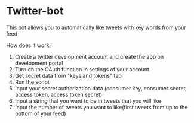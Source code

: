 # Twitter-bot
This bot allows you to automatically like tweets with key words from your feed

How does it work:<br>
1) Create a twitter development account and create the app on development portal<br>
2) Turn on the OAuth function in settings of your account<br>
3) Get secret data from "keys and tokens" tab<br>
4) Run the script<br>
5) Input your secret authorization data (consumer key, consumer secret, access token, access token secret)<br>
6) Input a string that you want to be in tweets that you will like<br>
7) Input the number of tweets you want to like(first tweets from up to the bottom of your feed)<br>

